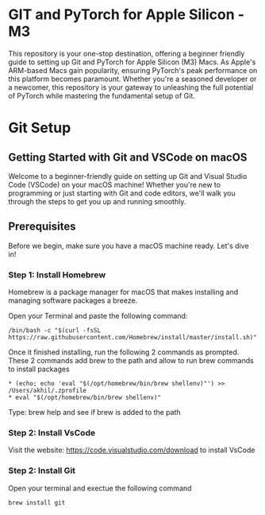 # GIT and PyTorch for Apple Silicon - M3

This repository is your one-stop destination, offering a beginner friendly guide to setting up Git and PyTorch for Apple Silicon (M3) Macs. As Apple's ARM-based Macs gain popularity, ensuring PyTorch's peak performance on this platform becomes paramount. Whether you're a seasoned developer or a newcomer, this repository is your gateway to unleashing the full potential of PyTorch while mastering the fundamental setup of Git.

# Git Setup

## Getting Started with Git and VSCode on macOS

Welcome to a beginner-friendly guide on setting up Git and Visual Studio Code (VSCode) on your macOS machine! Whether you're new to programming or just starting with Git and code editors, we'll walk you through the steps to get you up and running smoothly.

## Prerequisites

Before we begin, make sure you have a macOS machine ready. Let's dive in!

### Step 1: Install Homebrew

Homebrew is a package manager for macOS that makes installing and managing software packages a breeze.

Open your Terminal and paste the following command:

```shell
/bin/bash -c "$(curl -fsSL https://raw.githubusercontent.com/Homebrew/install/master/install.sh)"
```

Once it finished installing, run the following 2 commands as prompted. These 2 commands add brew to the path and allow to run brew commands to install packages
```shell
* (echo; echo 'eval "$(/opt/homebrew/bin/brew shellenv)"') >> /Users/akhil/.zprofile
* eval "$(/opt/homebrew/bin/brew shellenv)"
```

Type: brew help and see if brew is added to the path

### Step 2: Install VsCode

Visit the website: https://code.visualstudio.com/download to install VsCode

### Step 2: Install Git

Open your terminal and exectue the following command

```shell
brew install git
```